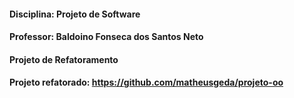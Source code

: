 #### Disciplina: Projeto de Software

#### Professor: Baldoino Fonseca dos Santos Neto

#### Projeto de Refatoramento

#### Projeto refatorado: https://github.com/matheusgeda/projeto-oo
